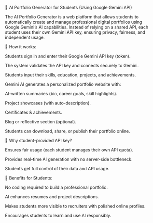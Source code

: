 📌 AI Portfolio Generator for Students (Using Google Gemini API)

The AI Portfolio Generator is a web platform that allows students to automatically create and manage professional digital portfolios using Google Gemini’s AI capabilities. Instead of relying on a shared API, each student uses their own Gemini API key, ensuring privacy, fairness, and independent usage.

🔹 How it works:

Students sign in and enter their Google Gemini API key (token).

The system validates the API key and connects securely to Gemini.

Students input their skills, education, projects, and achievements.

Gemini AI generates a personalized portfolio website with:

AI-written summaries (bio, career goals, skill highlights).

Project showcases (with auto-description).

Certificates & achievements.

Blog or reflective section (optional).

Students can download, share, or publish their portfolio online.

🔹 Why student-provided API key?

Ensures fair usage (each student manages their own API quota).

Provides real-time AI generation with no server-side bottleneck.

Students get full control of their data and API usage.

🔹 Benefits for Students:

No coding required to build a professional portfolio.

AI enhances resumes and project descriptions.

Makes students more visible to recruiters with polished online profiles.

Encourages students to learn and use AI responsibly.
